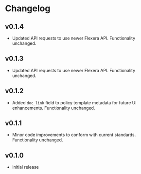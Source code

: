# Changelog

## v0.1.4

- Updated API requests to use newer Flexera API. Functionality unchanged.

## v0.1.3

- Updated API requests to use newer Flexera API. Functionality unchanged.

## v0.1.2

- Added `doc_link` field to policy template metadata for future UI enhancements. Functionality unchanged.

## v0.1.1

- Minor code improvements to conform with current standards. Functionality unchanged.

## v0.1.0

- Initial release

